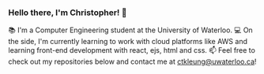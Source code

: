 ### Hello there, I'm Christopher! 🤠
 📚   I'm a Computer Engineering student at the University of Waterloo.
 💻   On the side, I'm currently learning to work with cloud platforms like AWS and learning front-end development with react, ejs, html and css.
 📫   Feel free to check out my repositories below and contact me at ctkleung@uwaterloo.ca!

<!--
Hello there, I'm Christopher! 🤠
📚   I'm a Computer Engineering student at the University of Waterloo.
🤚    On the side, I'm currently learning to work with cloud platforms like AWS.
📫   Feel free to check out my repositories below and contact me at ctkleung@uwaterloo.ca!
-->
